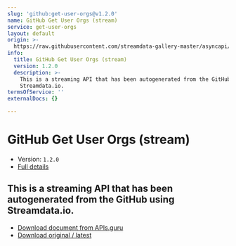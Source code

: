 ```yaml
---
slug: 'github:get-user-orgs@v1.2.0'
name: GitHub Get User Orgs (stream)
service: get-user-orgs
layout: default
origin: >-
  https://raw.githubusercontent.com/streamdata-gallery-master/asyncapi/master/_listings/github/github-get-user-orgs-stream-async.md
info:
  title: GitHub Get User Orgs (stream)
  version: 1.2.0
  description: >-
    This is a streaming API that has been autogenerated from the GitHub using
    Streamdata.io.
termsOfService: ''
externalDocs: {}

---
```

# GitHub Get User Orgs (stream)

* Version: `1.2.0`
* [Full details](../html/github:get-user-orgs@v1.2.0.html)




## This is a streaming API that has been autogenerated from the GitHub using Streamdata.io.



* [Download document from APIs.guru](https://raw.githubusercontent.com/APIs-guru/asyncapi-directory/master/docs/APIs/github%3Aget-user-orgs%40v1.2.0.yaml)
* [Download original / latest](https://raw.githubusercontent.com/streamdata-gallery-master/asyncapi/master/_listings/github/github-get-user-orgs-stream-async.md)

<script type="application/ld+json">
{
  "@context": "http://schema.org/",
  "@type": "WebAPI",
  "description": "This is a streaming API that has been autogenerated from the GitHub using Streamdata.io.",
  "documentation": "",

  "name": "GitHub Get User Orgs (stream)"
}
</script>
